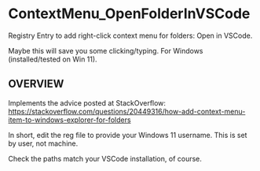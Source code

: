 # ContextMenu_OpenFolderInVSCode
Registry Entry to add right-click context menu for folders: Open in VSCode.

Maybe this will save you some clicking/typing. For Windows (installed/tested on Win 11).

## OVERVIEW
Implements the advice posted at StackOverflow:
https://stackoverflow.com/questions/20449316/how-add-context-menu-item-to-windows-explorer-for-folders

In short, edit the reg file to provide your Windows 11 username. This is set by user, not machine.

Check the paths match your VSCode installation, of course.
